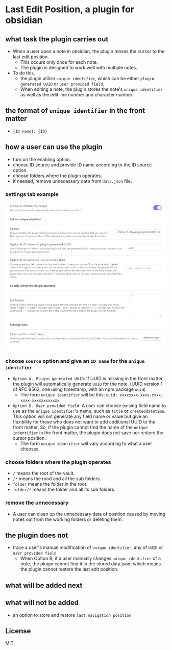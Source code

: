 # Last Edit Position, a plugin for obsidian

## what task the plugin carries out

- When a user open a note in obsidian, the plugin moves the cursor to the last edit position.
  - This occurs only once for each note.
  - The plugin is designed to work well with multiple notes.
- To do this, 
  - the plugin utilize `unique identifier`, which can be either `plugin generated UUID` or `user provided field`.
  - When editing a note, the plugin stores the note's `unique identifier` as well as the edit line number and character number.

## the format of `unique identifier` in the front matter 
- `{ID name}: {ID}`

## how a user can use the plugin

- turn on the enabling option.
- choose ID source and provide ID name according to the ID source option.
- choose folders where the plugin operates.
- if needed, remove unnecessary data from `data.json` file.

### settings tab example
![settings.png](settings.png)

### choose `source` option and give an `ID name` for the `unique identifier`

- `Option A. Plugin generated UUID`: If UUID is missing in the front matter, the plugin will automatically generate `UUID` for the note. (UUID version 1 of RFC 9562, one using timestamp, with an npm package `uuid`)
  - The form `unique identifier` will be this: `uuid: xxxxxxxx-xxxx-xxxx-xxxx-xxxxxxxxxxxx`
- `Option B. User provided field`: A user can choose exising field name to use as the `unique identifier`'s name, such as `title` or `createddatetime`. This option will not generate any field name or value but give an flexibility for those who does not want to add additional UUID to the front matter. So, if the plugin cannot find the name of the `unique indentifier` in the front matter, the plugin does not save nor restore the cursor position.
  - The form `unique identifier` will vary according to what a user chooses.

### choose folders where the plugin operates

- `/` means the root of the vault.
- `/*` means the rood and all the sub folders.
- `folder` means the folder in the root.
- `folder/*` means the folder and all its sub folders.

### remove the unnecessary

- A user can clean up the unnecessary data of position caused by moving notes out from the working folders or deleting them.

## the plugin does not

- trace a user's manual modification of `unique identifier`, any of `UUID` or `user provided field`
  - When Option B, if a user manually changes `unique identifier` of a note, the plugin cannot find it in the stored data.json; which means the plugin cannot restore the last edit position.

## what will be added next


## what will not be added

- an option to store and restore `last navigation position`

## License

MIT
